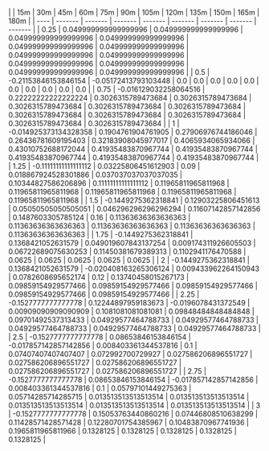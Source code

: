 | | 15m | 30m | 45m | 60m | 75m | 90m | 105m | 120m | 135m | 150m | 165m | 180m | 
| ---- | ------- | ------- | ------- | ------- | ------- | ------- | ------- | ------- |
| 0.25 | 0.049999999999999996 | 0.049999999999999996 | 0.049999999999999996 | 0.049999999999999996 | 0.049999999999999996 | 0.049999999999999996 | 0.049999999999999996 | 0.049999999999999996 | 0.049999999999999996 | 0.049999999999999996 | 0.049999999999999996 | 0.049999999999999996 | 
| 0.5 | -0.21153846153846154 | -0.05172413793103448 | 0.0 | 0.0 | 0.0 | 0.0 | 0.0 | 0.0 | 0.0 | 0.0 | 0.0 | 0.0 | 
| 0.75 | -0.016129032258064516 | 0.22222222222222224 | 0.3026315789473684 | 0.3026315789473684 | 0.3026315789473684 | 0.3026315789473684 | 0.3026315789473684 | 0.3026315789473684 | 0.3026315789473684 | 0.3026315789473684 | 0.3026315789473684 | 0.3026315789473684 | 
| 1 | -0.014925373134328358 | 0.1904761904761905 | 0.27906976744186046 | 0.26436781609195403 | 0.32183908045977017 | 0.4065934065934066 | 0.43010752688172044 | 0.41935483870967744 | 0.41935483870967744 | 0.41935483870967744 | 0.41935483870967744 | 0.41935483870967744 | 
| 1.25 | -0.11111111111111112 | 0.03225806451612903 | 0.09 | 0.018867924528301886 | 0.037037037037037035 | 0.10344827586206896 | 0.11111111111111112 | 0.11965811965811968 | 0.11965811965811968 | 0.11965811965811968 | 0.11965811965811968 | 0.11965811965811968 | 
| 1.5 | -0.1449275362318841 | 0.12903225806451613 | 0.05050505050505051 | 0.046296296296296294 | 0.11607142857142856 | 0.1487603305785124 | 0.16 | 0.11363636363636363 | 0.11363636363636363 | 0.11363636363636363 | 0.11363636363636363 | 0.11363636363636363 | 
| 1.75 | -0.1449275362318841 | 0.1368421052631579 | 0.049019607843137254 | 0.009174311926605503 | 0.06722689075630253 | 0.11450381679389313 | 0.1102941176470588 | 0.0625 | 0.0625 | 0.0625 | 0.0625 | 0.0625 | 
| 2 | -0.1449275362318841 | 0.1368421052631579 | -0.020408163265306124 | 0.009433962264150943 | 0.0782608695652174 | 0.12 | 0.13740458015267173 | 0.09859154929577466 | 0.09859154929577466 | 0.09859154929577466 | 0.09859154929577466 | 0.09859154929577466 | 
| 2.25 | -0.1527777777777778 | 0.12244897959183673 | -0.0196078431372549 | 0.00909090909090909 | 0.1081081081081081 | 0.09848484848484848 | 0.09701492537313433 | 0.04929577464788733 | 0.04929577464788733 | 0.04929577464788733 | 0.04929577464788733 | 0.04929577464788733 | 
| 2.5 | -0.1527777777777778 | 0.08653846153846154 | -0.017857142857142856 | 0.008403361344537816 | 0.1 | 0.07407407407407407 | 0.072992700729927 | 0.027586206896551727 | 0.027586206896551727 | 0.027586206896551727 | 0.027586206896551727 | 0.027586206896551727 | 
| 2.75 | -0.1527777777777778 | 0.08653846153846154 | -0.017857142857142856 | 0.008403361344537816 | 0.1 | 0.05797101449275363 | 0.05714285714285715 | 0.013513513513513514 | 0.013513513513513514 | 0.013513513513513514 | 0.013513513513513514 | 0.013513513513513514 | 
| 3 | -0.1527777777777778 | 0.15053763440860216 | 0.07446808510638299 | 0.11428571428571428 | 0.12280701754385967 | 0.10483870967741936 | 0.1965811965811966 | 0.1328125 | 0.1328125 | 0.1328125 | 0.1328125 | 0.1328125 | 

